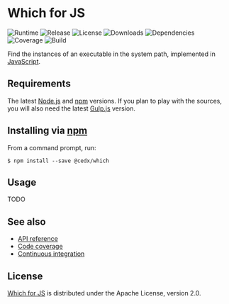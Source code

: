# Which for JS
![Runtime](https://img.shields.io/badge/node-%3E%3D8.0-brightgreen.svg) ![Release](https://img.shields.io/npm/v/@cedx/which.svg) ![License](https://img.shields.io/npm/l/@cedx/which.svg) ![Downloads](https://img.shields.io/npm/dt/@cedx/which.svg) ![Dependencies](https://david-dm.org/cedx/which.js.svg) ![Coverage](https://coveralls.io/repos/github/cedx/which.js/badge.svg) ![Build](https://travis-ci.org/cedx/which.js.svg)

Find the instances of an executable in the system path, implemented in [JavaScript](https://developer.mozilla.org/en-US/docs/Web/JavaScript).

## Requirements
The latest [Node.js](https://nodejs.org) and [npm](https://www.npmjs.com) versions.
If you plan to play with the sources, you will also need the latest [Gulp.js](http://gulpjs.com) version.

## Installing via [npm](https://www.npmjs.com)
From a command prompt, run:

```shell
$ npm install --save @cedx/which
```

## Usage
TODO

## See also
- [API reference](https://cedx.github.io/which.js)
- [Code coverage](https://coveralls.io/github/cedx/which.js)
- [Continuous integration](https://travis-ci.org/cedx/which.js)

## License
[Which for JS](https://github.com/cedx/which.js) is distributed under the Apache License, version 2.0.
